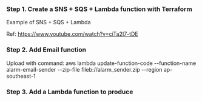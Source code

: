 ### Step 1. Create a SNS + SQS + Lambda function with Terraform

Example of SNS + SQS + Lambda

Ref:
https://www.youtube.com/watch?v=ciTa2I7-tDE

### Step 2. Add Email function

Upload with command:
aws lambda update-function-code --function-name alarm-email-sender --zip-file fileb://alarm_sender.zip --region ap-southeast-1

### Step 3. Add a Lambda function to produce
